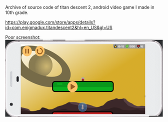 Archive of source code of titan descent 2, android video game I made in 10th grade. 

https://play.google.com/store/apps/details?id=com.enigmadux.titandescent2&hl=en_US&gl=US

Poor screenshot:
![Screenshot](.github/example.png)
